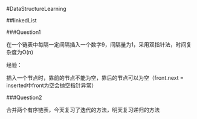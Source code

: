 #DataStructureLearning

##linkedList

###Question1

在一个链表中每隔一定间隔插入一个数字9，间隔量为1，采用双指针法，时间复杂度为O(n)

经验：

插入一个节点时，靠前的节点不能为空，靠后的节点可以为空（front.next = inserted中front为空会抛空指针异常）

###Question2

合并两个有序链表，今天复习了迭代的方法，明天复习递归的方法